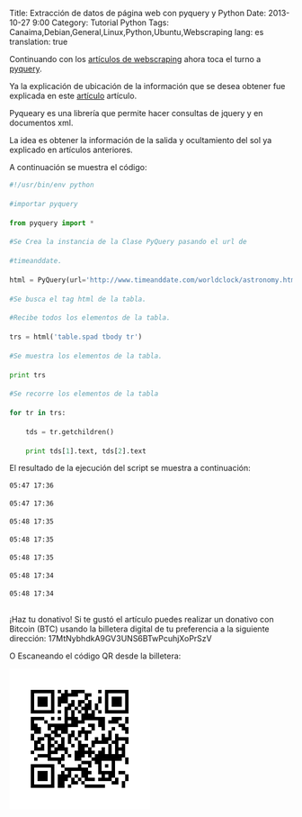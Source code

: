 Title: Extracción de datos de página web con pyquery y Python
Date: 2013-10-27 9:00
Category: Tutorial Python
Tags: Canaima,Debian,General,Linux,Python,Ubuntu,Webscraping
lang: es
translation: true

Continuando con los [artículos de webscraping](https://www.seraph.to/tag/webscraping.html) ahora toca el turno a [pyquery](https://pypi.org/project/pyquery/).

Ya la explicación de ubicación de la información que se desea obtener fue explicada en este [artículo](http://blog.crespo.org.ve/2013/10/webscraping-o-extraccion-de-datos-de.html) artículo.

Pyqueary es una librería que permite hacer consultas de jquery y en documentos xml. 

La idea es obtener la información de la salida y ocultamiento del sol ya explicado en artículos anteriores. 

A continuación se muestra el código:

```python
#!/usr/bin/env python

#importar pyquery

from pyquery import *

#Se Crea la instancia de la Clase PyQuery pasando el url de

#timeanddate.

html = PyQuery(url='http://www.timeanddate.com/worldclock/astronomy.html?n=58')

#Se busca el tag html de la tabla.

#Recibe todos los elementos de la tabla.

trs = html('table.spad tbody tr')

#Se muestra los elementos de la tabla.

print trs

#Se recorre los elementos de la tabla

for tr in trs:

    tds = tr.getchildren()

    print tds[1].text, tds[2].text

```

El resultado de la ejecución del script se muestra a continuación:
```
05:47 17:36

05:47 17:36

05:48 17:35

05:48 17:35

05:48 17:35

05:48 17:34

05:48 17:34

```

##  ##
¡Haz tu donativo!
Si te gustó el artículo puedes realizar un donativo con Bitcoin (BTC)
usando la billetera digital de tu preferencia a la siguiente
dirección: 17MtNybhdkA9GV3UNS6BTwPcuhjXoPrSzV

O Escaneando el código QR desde la billetera:

![17MtNybhdkA9GV3UNS6BTwPcuhjXoPrSzV](./images/17MtNybhdkA9GV3UNS6BTwPcuhjXoPrSzV.png)